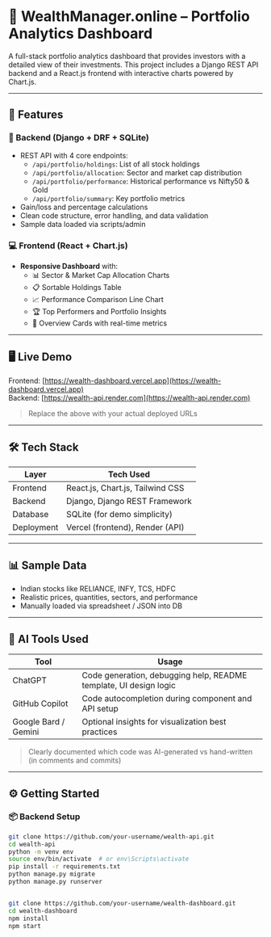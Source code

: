 # 💸 WealthManager.online – Portfolio Analytics Dashboard

A full-stack portfolio analytics dashboard that provides investors with a detailed view of their investments. This project includes a Django REST API backend and a React.js frontend with interactive charts powered by Chart.js.

---

## 🚀 Features

### 🔧 Backend (Django + DRF + SQLite)
- REST API with 4 core endpoints:
  - `/api/portfolio/holdings`: List of all stock holdings
  - `/api/portfolio/allocation`: Sector and market cap distribution
  - `/api/portfolio/performance`: Historical performance vs Nifty50 & Gold
  - `/api/portfolio/summary`: Key portfolio metrics
- Gain/loss and percentage calculations
- Clean code structure, error handling, and data validation
- Sample data loaded via scripts/admin

### 💻 Frontend (React + Chart.js)
- **Responsive Dashboard** with:
  - 📊 Sector & Market Cap Allocation Charts
  - 📋 Sortable Holdings Table
  - 📈 Performance Comparison Line Chart
  - 🏆 Top Performers and Portfolio Insights
  - 📃 Overview Cards with real-time metrics

---

## 🖥️ Live Demo

Frontend: [https://wealth-dashboard.vercel.app](https://wealth-dashboard.vercel.app)  
Backend: [https://wealth-api.render.com](https://wealth-api.render.com)

> Replace the above with your actual deployed URLs

---

## 🛠️ Tech Stack

| Layer      | Tech Used                         |
|------------|----------------------------------|
| Frontend   | React.js, Chart.js, Tailwind CSS |
| Backend    | Django, Django REST Framework    |
| Database   | SQLite (for demo simplicity)     |
| Deployment | Vercel (frontend), Render (API)  |

---

## 📊 Sample Data

- Indian stocks like RELIANCE, INFY, TCS, HDFC
- Realistic prices, quantities, sectors, and performance
- Manually loaded via spreadsheet / JSON into DB

---

## 🧠 AI Tools Used

| Tool        | Usage |
|-------------|-------|
| ChatGPT     | Code generation, debugging help, README template, UI design logic |
| GitHub Copilot | Code autocompletion during component and API setup |
| Google Bard / Gemini | Optional insights for visualization best practices |

> Clearly documented which code was AI-generated vs hand-written (in comments and commits)

---

## ⚙️ Getting Started

### 📦 Backend Setup

```bash
git clone https://github.com/your-username/wealth-api.git
cd wealth-api
python -m venv env
source env/bin/activate  # or env\Scripts\activate
pip install -r requirements.txt
python manage.py migrate
python manage.py runserver


git clone https://github.com/your-username/wealth-dashboard.git
cd wealth-dashboard
npm install
npm start
